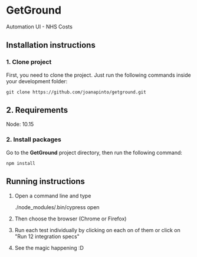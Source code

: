 # GetGround

Automation UI - NHS Costs

## Installation instructions

### 1. Clone project

First, you need to clone the project. Just run the following commands inside your development folder:

    git clone https://github.com/joanapinto/getground.git

## 2. Requirements
Node: 10.15
### 2. Install packages

Go to the **GetGround** project directory, then run the following command:

    npm install

## Running instructions

1. Open a command line and type 

    ./node_modules/.bin/cypress open

2. Then choose the browser (Chrome or Firefox)
3. Run each test individually by clicking on each on of them or click on "Run 12 integration specs"
4. See the magic happening :D